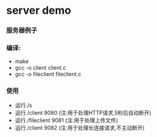 server demo
============

### 服务器例子
### 编译:
+ make
+ gcc -o client client.c
+ gcc -o fileclient fileclient.c

### 使用
+ 运行./s
+ 运行./client 9080 (注:用于处理HTTP请求,5秒后自动断开)
+ 运行./fileclient 9081 (注:用于处理上传文件)
+ 运行./client 9082 (注:用于处理长连接请求,不主动断开)
